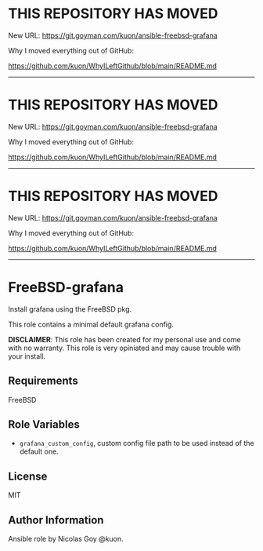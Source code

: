 
# THIS REPOSITORY HAS MOVED

New URL: https://git.goyman.com/kuon/ansible-freebsd-grafana

Why I moved everything out of GitHub:

https://github.com/kuon/WhyILeftGithub/blob/main/README.md

----


# THIS REPOSITORY HAS MOVED

New URL: https://git.goyman.com/kuon/ansible-freebsd-grafana

Why I moved everything out of GitHub:

https://github.com/kuon/WhyILeftGithub/blob/main/README.md

----


# THIS REPOSITORY HAS MOVED

New URL: https://git.goyman.com/kuon/ansible-freebsd-grafana

Why I moved everything out of GitHub:

https://github.com/kuon/WhyILeftGithub/blob/main/README.md

----

FreeBSD-grafana
==================

Install grafana using the FreeBSD pkg.


This role contains a minimal default grafana config.


**DISCLAIMER**: This role has been created for my personal use and come with
no warranty. This role is very opiniated and may cause trouble with your install.



Requirements
------------

FreeBSD

Role Variables
--------------


- `grafana_custom_config`, custom config file path to be used instead of the default one.


License
-------

MIT

Author Information
------------------

Ansible role by Nicolas Goy @kuon.

